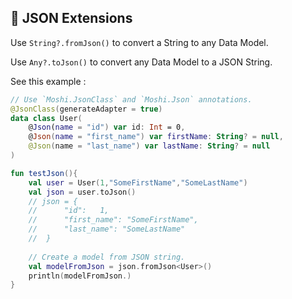 ## 💉 JSON Extensions

Use `String?.fromJson()` to convert a String to any Data Model.

Use `Any?.toJson()` to convert any Data Model to a JSON String.

 See this example : 

```kotlin
// Use `Moshi.JsonClass` and `Moshi.Json` annotations.
@JsonClass(generateAdapter = true)  
data class User(  
    @Json(name = "id") var id: Int = 0,  
    @Json(name = "first_name") var firstName: String? = null,  
    @Json(name = "last_name") var lastName: String? = null  
)

fun testJson(){
    val user = User(1,"SomeFirstName","SomeLastName")
    val json = user.toJson()   
    // json = {
    //      "id": 	1,
    //      "first_name": "SomeFirstName",
    //      "last_name": "SomeLastName"
    //  }
    
    // Create a model from JSON string.
    val modelFromJson = json.fromJson<User>()
    println(modelFromJson.)
}

```
<!--stackedit_data:
eyJoaXN0b3J5IjpbLTEyMzYxMjc3MjMsLTQ0NDYyMTA3NiwtMT
gzNjQ4MzkwNl19
-->